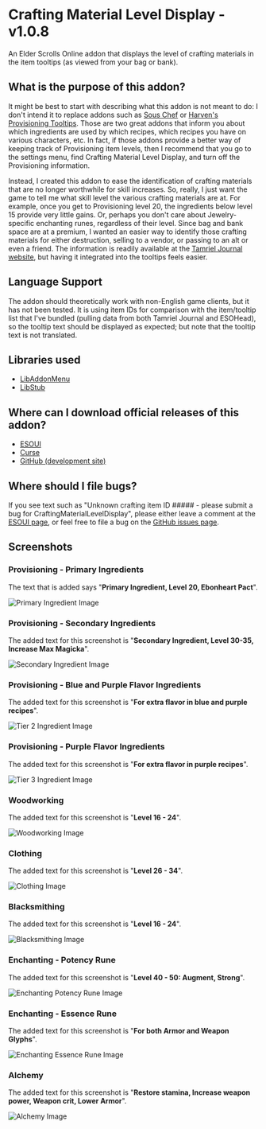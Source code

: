 Crafting Material Level Display - v1.0.8
===================================

An Elder Scrolls Online addon that displays the level of crafting materials in the item tooltips (as viewed from your bag or bank).

## What is the purpose of this addon?

It might be best to start with describing what this addon is not meant to do: I don't intend it to replace addons such as [Sous Chef](http://www.esoui.com/downloads/info163-SousChef-ProvisioningHelper.html) or [Harven's Provisioning Tooltips](http://www.esoui.com/downloads/info435-HarvensProvisioningTooltips.html). Those are two great addons that inform you about which ingredients are used by which recipes, which recipes you have on various characters, etc. In fact, if those addons provide a better way of keeping track of Provisioning item levels, then I recommend that you go to the settings menu, find Crafting Material Level Display, and turn off the Provisioning information.

Instead, I created this addon to ease the identification of crafting materials that are no longer worthwhile for skill increases. So, really, I just want the game to tell me what skill level the various crafting materials are at. For example, once you get to Provisioning level 20, the ingredients below level 15 provide very little gains. Or, perhaps you don't care about Jewelry-specific enchanting runes, regardless of their level. Since bag and bank space are at a premium, I wanted an easier way to identify those crafting materials for either destruction, selling to a vendor, or passing to an alt or even a friend. The information is readily available at the [Tamriel Journal website](http://tamrieljournal.com/eso-provisioning-ingredients/), but having it integrated into the tooltips feels easier.

## Language Support

The addon should theoretically work with non-English game clients, but it has not been tested. It is using item IDs for comparison with the item/tooltip list that I've bundled (pulling data from both Tamriel Journal and ESOHead), so the tooltip text should be displayed as expected; but note that the tooltip text is not translated.

## Libraries used

* [LibAddonMenu](http://www.esoui.com/downloads/info7-LibAddonMenu.html)
* [LibStub](http://www.esoui.com/downloads/info44-LibStub.html)

## Where can I download official releases of this addon?

* [ESOUI](http://www.esoui.com/downloads/info459-CraftingMaterialLevelDisplay.html)
* [Curse](http://www.curse.com/teso-addons/teso/crafting-material-level-display)
* [GitHub (development site)](https://github.com/jhegg/eso-crafting-material-level-display/)

## Where should I file bugs?

If you see text such as "Unknown crafting item ID ##### - please submit a bug for CraftingMaterialLevelDisplay", please either leave a comment at the [ESOUI page](http://www.esoui.com/downloads/info459-CraftingMaterialLevelDisplay.html#comments), or feel free to file a bug on the [GitHub issues page](https://github.com/jhegg/eso-crafting-material-level-display/issues).

## Screenshots

### Provisioning - Primary Ingredients

The text that is added says "**Primary Ingredient, Level 20, Ebonheart Pact**".

![Primary Ingredient Image](https://github.com/jhegg/eso-crafting-material-level-display/wiki/CraftingMaterialLevelDisplay-primary-v0.4.jpg)

### Provisioning - Secondary Ingredients

The added text for this screenshot is "**Secondary Ingredient, Level 30-35, Increase Max Magicka**".

![Secondary Ingredient Image](https://github.com/jhegg/eso-crafting-material-level-display/wiki/CraftingMaterialLevelDisplay-secondary-v0.4.jpg)

### Provisioning - Blue and Purple Flavor Ingredients

The added text for this screenshot is "**For extra flavor in blue and purple recipes**".

![Tier 2 Ingredient Image](https://github.com/jhegg/eso-crafting-material-level-display/wiki/CraftingMaterialLevelDisplay-flavor-blue_and_purple-v1.0.4.jpg)

### Provisioning - Purple Flavor Ingredients

The added text for this screenshot is "**For extra flavor in purple recipes**".

![Tier 3 Ingredient Image](https://github.com/jhegg/eso-crafting-material-level-display/wiki/CraftingMaterialLevelDisplay-flavor-purple-v1.0.4.jpg)

### Woodworking

The added text for this screenshot is "**Level 16 - 24**".

![Woodworking Image](https://github.com/jhegg/eso-crafting-material-level-display/wiki/CraftingMaterialLevelDisplay-woodworking-v0.4.jpg)

### Clothing

The added text for this screenshot is "**Level 26 - 34**".

![Clothing Image](https://github.com/jhegg/eso-crafting-material-level-display/wiki/CraftingMaterialLevelDisplay-clothing-v0.4.jpg)

### Blacksmithing

The added text for this screenshot is "**Level 16 - 24**".

![Blacksmithing Image](https://github.com/jhegg/eso-crafting-material-level-display/wiki/CraftingMaterialLevelDisplay-blacksmithing-v0.4.jpg)

### Enchanting - Potency Rune

The added text for this screenshot is "**Level 40 - 50: Augment, Strong**".

![Enchanting Potency Rune Image](https://github.com/jhegg/eso-crafting-material-level-display/wiki/CraftingMaterialLevelDisplay-enchanting-potency-rune-v1.0.7.jpg)

### Enchanting - Essence Rune

The added text for this screenshot is "**For both Armor and Weapon Glyphs**".

![Enchanting Essence Rune Image](https://github.com/jhegg/eso-crafting-material-level-display/wiki/CraftingMaterialLevelDisplay-enchanting-essence-rune-v0.5.jpg)

### Alchemy

The added text for this screenshot is "**Restore stamina, Increase weapon power, Weapon crit, Lower Armor**".

![Alchemy Image](https://github.com/jhegg/eso-crafting-material-level-display/wiki/CraftingMaterialLevelDisplay-alchemy-v1.0.8.jpg)